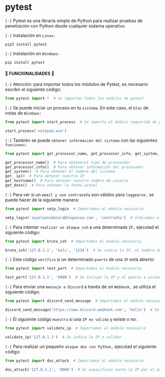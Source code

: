 # pytest

`[-]` Pytest es una libraría simple de Python para realizar pruebas de penetración con Python desde cualquier sistema operativo.

`[-]` Instalación en `Linux:` 

```shell
pip3 install pytest
```

`[-]` Instalación en `Windows:`

```shell
pip install pytest
```

#### 🏁 FUNCIONALIDADES 🏁

`[-]` Atención: para importar todos los módulos de Pytest, es necesario escribir el siguiente código:

```python
from pytest import *  # Se importan todos los módulos de pytest
```

`[-]` Se puede iniciar un proceso en tu `sistema`. En este caso, el `bloc` de notas de `Windows:`

```python
from pytest import start_process  # Se importa el módulo requerido de pytest

start_process('notepad.exe')
```

`[-]` También se puede `obtener información del sistema` con las siguientes `funciones:`

```python
from pytest import get_processor_name, get_processor_info, get_system, get_ip, get_hostname, get_date  # Se importan todos los módulos necesarios

get_processor_name()  # Para obtenerel tipo de procesador
get_processor_info()  # Para obtener información del procesador
get_system()  # Para obtener el nombre del sistema
get_ ip()  # Para obtener nuestra IP
get_hostname()  # Para obtener nuestro nombre de usuario
get_date()  # Para obtener la fecha actual
```
`[-]` Para ver si un `email y una contraseña` son válidos para `loggearse,` se puede hacer de la siguiente manera:

```python
from pytest import smtp_login  # Importamos el módulo necesario

smtp_login('soyelpatodonald@loquesea.com', 'contrseña')  # Indicamos el usuario y la contraseña
```

`[-]` Para intentar `realizar un ataque ssh` a una determinada `IP,` ejecutad el siguiente código:

```python
from pytest import brute_ssh  # Importamos el módulo necesario

brute_ssh('127.0.1.1', 'kali', '1234')  # Se indica la IP, el nombre de usuario y la contraseña
```

`[-]` Este código `verifica` si un determinado `puerto` de una `IP` está abierto:

```python
from pytest import test_port  # Importamos el módulo necesario

test_port('127.0.1.1', '8080')  # Se incluye la IP y el puerto a escanear
```

`[-]` Para enviar una `mensaje a Discord` a través de un `Webhook,` se utiliza el siguiente código:

```python
from pytest import discord_send_message  # Importamos el módulo necesario

discord_send_message('https://www.discord.webhook.com', 'hello')  # Se indican tanto la URL del Webhook como el mensaje a enviar 
```

`[-]` El siguiente código `muestra` si una `IP es válida` y existe o no:

```python
from pytest import validate_ip  # Importamos el módulo necesario

validate_ip('127.0.1.1')  # Se indica la IP a validar
```

`[-]` Para realizar un pequeño `ataque dos con Python,` ejecutad el siguiente código:

```python
from pytest import dos_attack  # Importamos el módulo necesario

dos_attack('127.0.1.1', '8080')  # Se espacifican tanto la IP por el puerto por el que realizar el ataque
```








